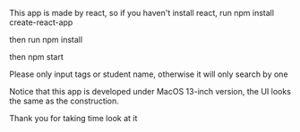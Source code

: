 This app is made by react, so if you haven't install react, run npm install create-react-app


then run npm install


then npm start


Please only input tags or student name, otherwise it will only search by one


Notice that this app is developed under MacOS 13-inch version, the UI looks the same as the construction.


Thank you for taking time look at it